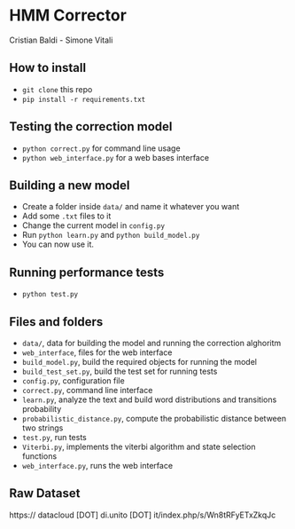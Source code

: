 # HMM Corrector

Cristian Baldi - Simone Vitali

## How to install

* `git clone` this repo
* `pip install -r requirements.txt`

## Testing the correction model

* `python correct.py` for command line usage
* `python web_interface.py` for a web bases interface

## Building a new model

* Create a folder inside `data/` and name it whatever you want
* Add some `.txt` files to it
* Change the current model in `config.py`
* Run `python learn.py` and `python build_model.py`
* You can now use it.

## Running performance tests

* `python test.py`

## Files and folders

* `data/`, data for building the model and running the correction alghoritm
* `web_interface`, files for the web interface
*  `build_model.py`, build the required objects for running the model
*  `build_test_set.py`, build the test set for running tests
*  `config.py`, configuration file
*  `correct.py`, command line interface
*  `learn.py`, analyze the text and build word distributions and transitions probability
*  `probabilistic_distance.py`, compute the probabilistic distance between two strings
*  `test.py`, run tests
*  `Viterbi.py`, implements the viterbi algorithm and state selection functions
*  `web_interface.py`, runs the web interface



## Raw Dataset

https:// datacloud [DOT] di.unito [DOT] it/index.php/s/Wn8tRFyETxZkqJc
